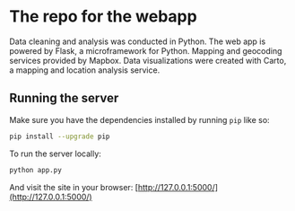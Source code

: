 # The repo for the webapp

Data cleaning and analysis was conducted in Python. The web app is powered by Flask, a microframework for Python. Mapping and geocoding services provided by Mapbox. Data visualizations were created with Carto, a mapping and location analysis service.


## Running the server

Make sure you have the dependencies installed by running `pip` like so:

```sh
pip install --upgrade pip
```

To run the server locally:

```sh
python app.py
```

And visit the site in your browser: [http://127.0.0.1:5000/](http://127.0.0.1:5000/)
